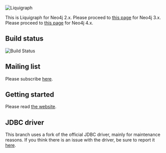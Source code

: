 ![Liquigraph](https://liquigraph.github.io/images/liquigraph-logo.png)

This is Liquigraph for Neo4j 2.x.
Please proceed to [this page](https://github.com/liquigraph/liquigraph/) for Neo4j 3.x.
Please proceed to [this page](https://github.com/liquigraph/liquigraph/tree/4.x) for Neo4j 4.x.

## Build status

![Build Status](https://github.com/liquigraph/liquigraph/workflows/CI/badge.svg?branch=2.x)

## Mailing list

Please subscribe [here](https://groups.google.com/forum/?hl=en-GB#!forum/liquigraph-dev).

## Getting started

Please read [the website](https://liquigraph.github.io/).

## JDBC driver

This branch uses a fork of the official JDBC driver, mainly for maintenance reasons.
If you think there is an issue with the driver, be sure to report it [here](https://github.com/fbiville/neo4j-jdbc-2x/issues).
